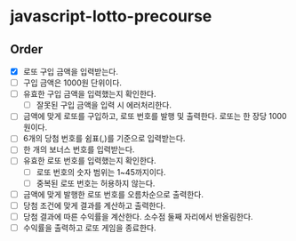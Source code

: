 # javascript-lotto-precourse

## Order

- [x] 로또 구입 금액을 입력받는다.
- [ ] 구입 금액은 1000원 단위이다.
- [ ] 유효한 구입 금액을 입력했는지 확인한다.
  - [ ] 잘못된 구입 금액을 입력 시 에러처리한다.
- [ ] 금액에 맞게 로또를 구입하고, 로또 번호를 발행 및 출력한다. 로또는 한 장당 1000원이다.
- [ ] 6개의 당첨 번호를 쉼표(,)를 기준으로 입력받는다.
- [ ] 한 개의 보너스 번호를 입력받는다.
- [ ] 유효한 로또 번호를 입력했는지 확인한다.
  - [ ] 로또 번호의 숫자 범위는 1~45까지이다.
  - [ ] 중복된 로또 번호는 허용하지 않는다.
- [ ] 금액에 맞게 발행한 로또 번호를 오름차순으로 출력한다.
- [ ] 당첨 조건에 맞게 결과를 계산하고 출력한다.
- [ ] 당첨 결과에 따른 수익률을 계산한다. 소수점 둘째 자리에서 반올림한다.
- [ ] 수익률을 출력하고 로또 게임을 종료한다.

